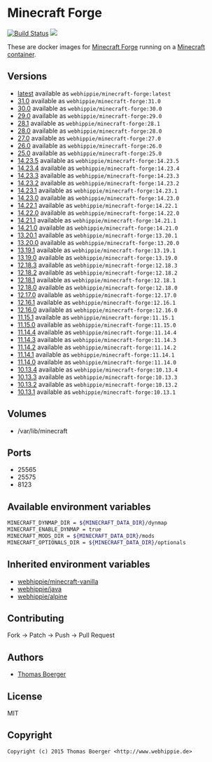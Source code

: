 # Minecraft Forge

[![Build Status](https://cloud.drone.io/api/badges/dockhippie/minecraft-forge/status.svg)](https://cloud.drone.io/dockhippie/minecraft-forge)
[![](https://images.microbadger.com/badges/image/webhippie/minecraft-forge.svg)](https://microbadger.com/images/webhippie/minecraft-forge "Get your own image badge on microbadger.com")

These are docker images for [Minecraft Forge](http://www.minecraftforge.net) running on a [Minecraft container](https://registry.hub.docker.com/u/webhippie/minecraft-vanilla/).


## Versions

* [latest](https://github.com/dockhippie/minecraft-forge/tree/master/latest) available as `webhippie/minecraft-forge:latest`
* [31.0](https://github.com/dockhippie/minecraft-forge/tree/master/v31.0) available as `webhippie/minecraft-forge:31.0`
* [30.0](https://github.com/dockhippie/minecraft-forge/tree/master/v30.0) available as `webhippie/minecraft-forge:30.0`
* [29.0](https://github.com/dockhippie/minecraft-forge/tree/master/v29.0) available as `webhippie/minecraft-forge:29.0`
* [28.1](https://github.com/dockhippie/minecraft-forge/tree/master/v28.1) available as `webhippie/minecraft-forge:28.1`
* [28.0](https://github.com/dockhippie/minecraft-forge/tree/master/v28.0) available as `webhippie/minecraft-forge:28.0`
* [27.0](https://github.com/dockhippie/minecraft-forge/tree/master/v27.0) available as `webhippie/minecraft-forge:27.0`
* [26.0](https://github.com/dockhippie/minecraft-forge/tree/master/v26.0) available as `webhippie/minecraft-forge:26.0`
* [25.0](https://github.com/dockhippie/minecraft-forge/tree/master/v25.0) available as `webhippie/minecraft-forge:25.0`
* [14.23.5](https://github.com/dockhippie/minecraft-forge/tree/master/v14.23.5) available as `webhippie/minecraft-forge:14.23.5`
* [14.23.4](https://github.com/dockhippie/minecraft-forge/tree/master/v14.23.4) available as `webhippie/minecraft-forge:14.23.4`
* [14.23.3](https://github.com/dockhippie/minecraft-forge/tree/master/v14.23.3) available as `webhippie/minecraft-forge:14.23.3`
* [14.23.2](https://github.com/dockhippie/minecraft-forge/tree/master/v14.23.2) available as `webhippie/minecraft-forge:14.23.2`
* [14.23.1](https://github.com/dockhippie/minecraft-forge/tree/master/v14.23.1) available as `webhippie/minecraft-forge:14.23.1`
* [14.23.0](https://github.com/dockhippie/minecraft-forge/tree/master/v14.23.0) available as `webhippie/minecraft-forge:14.23.0`
* [14.22.1](https://github.com/dockhippie/minecraft-forge/tree/master/v14.22.1) available as `webhippie/minecraft-forge:14.22.1`
* [14.22.0](https://github.com/dockhippie/minecraft-forge/tree/master/v14.22.0) available as `webhippie/minecraft-forge:14.22.0`
* [14.21.1](https://github.com/dockhippie/minecraft-forge/tree/master/v14.21.1) available as `webhippie/minecraft-forge:14.21.1`
* [14.21.0](https://github.com/dockhippie/minecraft-forge/tree/master/v14.21.0) available as `webhippie/minecraft-forge:14.21.0`
* [13.20.1](https://github.com/dockhippie/minecraft-forge/tree/master/v13.20.1) available as `webhippie/minecraft-forge:13.20.1`
* [13.20.0](https://github.com/dockhippie/minecraft-forge/tree/master/v13.20.0) available as `webhippie/minecraft-forge:13.20.0`
* [13.19.1](https://github.com/dockhippie/minecraft-forge/tree/master/v13.19.1) available as `webhippie/minecraft-forge:13.19.1`
* [13.19.0](https://github.com/dockhippie/minecraft-forge/tree/master/v13.19.0) available as `webhippie/minecraft-forge:13.19.0`
* [12.18.3](https://github.com/dockhippie/minecraft-forge/tree/master/v12.18.3) available as `webhippie/minecraft-forge:12.18.3`
* [12.18.2](https://github.com/dockhippie/minecraft-forge/tree/master/v12.18.2) available as `webhippie/minecraft-forge:12.18.2`
* [12.18.1](https://github.com/dockhippie/minecraft-forge/tree/master/v12.18.1) available as `webhippie/minecraft-forge:12.18.1`
* [12.18.0](https://github.com/dockhippie/minecraft-forge/tree/master/v12.18.0) available as `webhippie/minecraft-forge:12.18.0`
* [12.17.0](https://github.com/dockhippie/minecraft-forge/tree/master/v12.17.0) available as `webhippie/minecraft-forge:12.17.0`
* [12.16.1](https://github.com/dockhippie/minecraft-forge/tree/master/v12.16.1) available as `webhippie/minecraft-forge:12.16.1`
* [12.16.0](https://github.com/dockhippie/minecraft-forge/tree/master/v12.16.0) available as `webhippie/minecraft-forge:12.16.0`
* [11.15.1](https://github.com/dockhippie/minecraft-forge/tree/master/v11.15.1) available as `webhippie/minecraft-forge:11.15.1`
* [11.15.0](https://github.com/dockhippie/minecraft-forge/tree/master/v11.15.0) available as `webhippie/minecraft-forge:11.15.0`
* [11.14.4](https://github.com/dockhippie/minecraft-forge/tree/master/v11.14.4) available as `webhippie/minecraft-forge:11.14.4`
* [11.14.3](https://github.com/dockhippie/minecraft-forge/tree/master/v11.14.3) available as `webhippie/minecraft-forge:11.14.3`
* [11.14.2](https://github.com/dockhippie/minecraft-forge/tree/master/v11.14.2) available as `webhippie/minecraft-forge:11.14.2`
* [11.14.1](https://github.com/dockhippie/minecraft-forge/tree/master/v11.14.1) available as `webhippie/minecraft-forge:11.14.1`
* [11.14.0](https://github.com/dockhippie/minecraft-forge/tree/master/v11.14.0) available as `webhippie/minecraft-forge:11.14.0`
* [10.13.4](https://github.com/dockhippie/minecraft-forge/tree/master/v10.13.4) available as `webhippie/minecraft-forge:10.13.4`
* [10.13.3](https://github.com/dockhippie/minecraft-forge/tree/master/v10.13.3) available as `webhippie/minecraft-forge:10.13.3`
* [10.13.2](https://github.com/dockhippie/minecraft-forge/tree/master/v10.13.2) available as `webhippie/minecraft-forge:10.13.2`
* [10.13.1](https://github.com/dockhippie/minecraft-forge/tree/master/v10.13.1) available as `webhippie/minecraft-forge:10.13.1`


## Volumes

* /var/lib/minecraft


## Ports

* 25565
* 25575
* 8123


## Available environment variables

```bash
MINECRAFT_DYNMAP_DIR = ${MINECRAFT_DATA_DIR}/dynmap
MINECRAFT_ENABLE_DYNMAP = true
MINECRAFT_MODS_DIR = ${MINECRAFT_DATA_DIR}/mods
MINECRAFT_OPTIONALS_DIR = ${MINECRAFT_DATA_DIR}/optionals
```


## Inherited environment variables

* [webhippie/minecraft-vanilla](https://github.com/dockhippie/minecraft-vanilla#available-environment-variables)
* [webhippie/java](https://github.com/dockhippie/java#available-environment-variables)
* [webhippie/alpine](https://github.com/dockhippie/alpine#available-environment-variables)


## Contributing

Fork -> Patch -> Push -> Pull Request


## Authors

* [Thomas Boerger](https://github.com/tboerger)


## License

MIT


## Copyright

```
Copyright (c) 2015 Thomas Boerger <http://www.webhippie.de>
```
